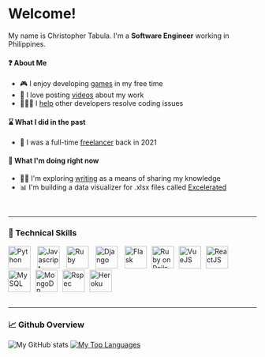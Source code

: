 # Welcome!
My name is Christopher Tabula. I'm a **Software Engineer** working in Philippines.

#### ❓ About Me
- 🎮 I enjoy developing [games](https://netervati.itch.io/) in my free time
- 📼 I love posting [videos](https://www.youtube.com/channel/UCgUi5Rnx51H1nHSX6Rl99Kg) about my work
- 👨🏽‍🏫 I [help](https://stackoverflow.com/users/17811563/christopher-tabula) other developers resolve coding issues

#### ⌛ What I did in the past
-  🌱 I was a full-time [freelancer](https://www.upwork.com/freelancers/~0107c82810d5582362) back in 2021
#### 📅 What I'm doing right now
- ✍🏽 I'm exploring [writing](https://dev.to/netervati) as a means of sharing my knowledge
- 📊 I'm building a data visualizer for .xlsx files called [Excelerated](https://github.com/netervati/excelerated)
<br>
<hr>

### 🧰 Technical Skills
<img style="margin-right: 10px" width=45 title="Python" src="https://cdn.jsdelivr.net/gh/devicons/devicon/icons/python/python-original.svg" /> <img style="margin-right: 10px" width=45 title="Javascript"  src="https://cdn.jsdelivr.net/gh/devicons/devicon/icons/javascript/javascript-original.svg" /> <img style="margin-right: 10px" width=45 title="Ruby" src="https://cdn.jsdelivr.net/gh/devicons/devicon/icons/ruby/ruby-original.svg" /> <img style="margin-right: 10px" width=45 title="Django" src="https://cdn.jsdelivr.net/gh/devicons/devicon/icons/django/django-plain.svg" /> <img style="margin-right: 10px" width=45 title="Flask"  src="https://cdn.jsdelivr.net/gh/devicons/devicon/icons/flask/flask-original.svg" /><img style="margin-right: 10px" width=45 title="Ruby on Rails" src="https://cdn.jsdelivr.net/gh/devicons/devicon/icons/rails/rails-original-wordmark.svg" /><img style="margin-right: 10px" width=45 title="VueJS"  src="https://cdn.jsdelivr.net/gh/devicons/devicon/icons/vuejs/vuejs-original.svg" /><img style="margin-right: 10px" width=45 title="ReactJS" src="https://cdn.jsdelivr.net/gh/devicons/devicon/icons/react/react-original.svg" /><img style="margin-right: 10px" width=45 title="MySQL"  src="https://cdn.jsdelivr.net/gh/devicons/devicon/icons/mysql/mysql-original.svg" /><img style="margin-right: 10px" width=45 title="MongoDB" src="https://cdn.jsdelivr.net/gh/devicons/devicon/icons/mongodb/mongodb-original.svg" /><img style="margin-right: 10px" width=45 title="Rspec" src="https://cdn.jsdelivr.net/gh/devicons/devicon/icons/rspec/rspec-original.svg" /><img style="margin-right: 10px" width=45 title="Heroku" src="https://cdn.jsdelivr.net/gh/devicons/devicon/icons/heroku/heroku-original.svg" /> 
<br><br>
<hr>

### 📈 Github Overview
![My GitHub stats](https://github-readme-stats.vercel.app/api?username=netervati&theme=default&show_icons=true)
[![My Top Languages](https://github-readme-stats.vercel.app/api/top-langs/?username=netervati&layout=compact)](https://github.com/netervati/github-readme-stats)

